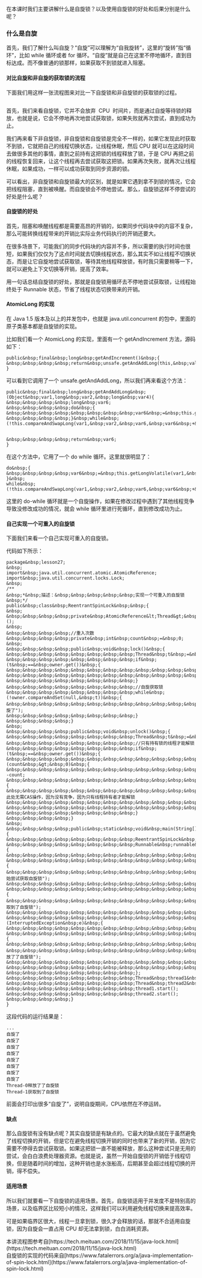 
在本课时我们主要讲解什么是自旋锁？以及使用自旋锁的好处和后果分别是什么呢？

### 什么是自旋

首先，我们了解什么叫自旋？“自旋”可以理解为“自我旋转”，这里的“旋转”指“循环”，比如 while 循环或者 for 循环。“自旋”就是自己在这里不停地循环，直到目标达成。而不像普通的锁那样，如果获取不到锁就进入阻塞。

#### 对比自旋和非自旋的获取锁的流程

下面我们用这样一张流程图来对比一下自旋锁和非自旋锁的获取锁的过程。

<img src="https://s0.lgstatic.com/i/image3/M01/5F/A1/Cgq2xl4S44OAXtbZAAG7wulxruI786.png" alt="" data-nodeid="2497">

首先，我们来看自旋锁，它并不会放弃 &nbsp;CPU &nbsp;时间片，而是通过自旋等待锁的释放，也就是说，它会不停地再次地尝试获取锁，如果失败就再次尝试，直到成功为止。

我们再来看下非自旋锁，非自旋锁和自旋锁是完全不一样的，如果它发现此时获取不到锁，它就把自己的线程切换状态，让线程休眠，然后 CPU 就可以在这段时间去做很多其他的事情，直到之前持有这把锁的线程释放了锁，于是 CPU 再把之前的线程恢复回来，让这个线程再去尝试获取这把锁。如果再次失败，就再次让线程休眠，如果成功，一样可以成功获取到同步资源的锁。

可以看出，非自旋锁和自旋锁最大的区别，就是如果它遇到拿不到锁的情况，它会把线程阻塞，直到被唤醒。而自旋锁会不停地尝试。那么，自旋锁这样不停尝试的好处是什么呢？

#### 自旋锁的好处

首先，阻塞和唤醒线程都是需要高昂的开销的，如果同步代码块中的内容不复杂，那么可能转换线程带来的开销比实际业务代码执行的开销还要大。

在很多场景下，可能我们的同步代码块的内容并不多，所以需要的执行时间也很短，如果我们仅仅为了这点时间就去切换线程状态，那么其实不如让线程不切换状态，而是让它自旋地尝试获取锁，等待其他线程释放锁，有时我只需要稍等一下，就可以避免上下文切换等开销，提高了效率。

用一句话总结自旋锁的好处，那就是自旋锁用循环去不停地尝试获取锁，让线程始终处于 Runnable 状态，节省了线程状态切换带来的开销。

#### AtomicLong 的实现

在 Java 1.5 版本及以上的并发包中，也就是 java.util.concurrent 的包中，里面的原子类基本都是自旋锁的实现。

比如我们看一个 AtomicLong 的实现，里面有一个 getAndIncrement 方法，源码如下：

```
public&nbsp;final&nbsp;long&nbsp;getAndIncrement()&nbsp;{
&nbsp;&nbsp;&nbsp;&nbsp;return&nbsp;unsafe.getAndAddLong(this,&nbsp;valueOffset,&nbsp;1L);
}

```

可以看到它调用了一个&nbsp;unsafe.getAndAddLong，所以我们再来看这个方法：

```
public&nbsp;final&nbsp;long&nbsp;getAndAddLong&nbsp;(Object&nbsp;var1,long&nbsp;var2,&nbsp;long&nbsp;var4){
&nbsp;&nbsp;&nbsp;&nbsp;long&nbsp;var6;
&nbsp;&nbsp;&nbsp;&nbsp;do&nbsp;{
&nbsp;&nbsp;&nbsp;&nbsp;&nbsp;&nbsp;&nbsp;&nbsp;var6&nbsp;=&nbsp;this.getLongVolatile(var1,&nbsp;var2);
&nbsp;&nbsp;&nbsp;&nbsp;}&nbsp;while&nbsp;(!this.compareAndSwapLong(var1,&nbsp;var2,&nbsp;var6,&nbsp;var6&nbsp;+&nbsp;var4));


&nbsp;&nbsp;&nbsp;&nbsp;return&nbsp;var6;
}

```

在这个方法中，它用了一个 do while 循环。这里就很明显了：

```
do&nbsp;{
&nbsp;&nbsp;&nbsp;&nbsp;var6&nbsp;=&nbsp;this.getLongVolatile(var1,&nbsp;var2);
}&nbsp;
while&nbsp;(!this.compareAndSwapLong(var1,&nbsp;var2,&nbsp;var6,&nbsp;var6&nbsp;+&nbsp;var4));

```

这里的 do-while 循环就是一个自旋操作，如果在修改过程中遇到了其他线程竞争导致没修改成功的情况，就会 while 循环里进行死循环，直到修改成功为止。

#### 自己实现一个可重入的自旋锁

下面我们来看一个自己实现可重入的自旋锁。

代码如下所示：

```
package&nbsp;lesson27;
&nbsp;
import&nbsp;java.util.concurrent.atomic.AtomicReference;
import&nbsp;java.util.concurrent.locks.Lock;
&nbsp;
/**
&nbsp;*&nbsp;描述：&nbsp;&nbsp;&nbsp;&nbsp;&nbsp;实现一个可重入的自旋锁
&nbsp;*/
public&nbsp;class&nbsp;ReentrantSpinLock&nbsp;&nbsp;{
&nbsp;
&nbsp;&nbsp;&nbsp;&nbsp;private&nbsp;AtomicReference&lt;Thread&gt;&nbsp;owner&nbsp;=&nbsp;new&nbsp;AtomicReference&lt;&gt;();
&nbsp;
&nbsp;&nbsp;&nbsp;&nbsp;//重入次数
&nbsp;&nbsp;&nbsp;&nbsp;private&nbsp;int&nbsp;count&nbsp;=&nbsp;0;
&nbsp;
&nbsp;&nbsp;&nbsp;&nbsp;public&nbsp;void&nbsp;lock()&nbsp;{
&nbsp;&nbsp;&nbsp;&nbsp;&nbsp;&nbsp;&nbsp;&nbsp;Thread&nbsp;t&nbsp;=&nbsp;Thread.currentThread();
&nbsp;&nbsp;&nbsp;&nbsp;&nbsp;&nbsp;&nbsp;&nbsp;if&nbsp;(t&nbsp;==&nbsp;owner.get())&nbsp;{
&nbsp;&nbsp;&nbsp;&nbsp;&nbsp;&nbsp;&nbsp;&nbsp;&nbsp;&nbsp;&nbsp;&nbsp;++count;
&nbsp;&nbsp;&nbsp;&nbsp;&nbsp;&nbsp;&nbsp;&nbsp;&nbsp;&nbsp;&nbsp;&nbsp;return;
&nbsp;&nbsp;&nbsp;&nbsp;&nbsp;&nbsp;&nbsp;&nbsp;}
&nbsp;&nbsp;&nbsp;&nbsp;&nbsp;&nbsp;&nbsp;&nbsp;//自旋获取锁
&nbsp;&nbsp;&nbsp;&nbsp;&nbsp;&nbsp;&nbsp;&nbsp;while&nbsp;(!owner.compareAndSet(null,&nbsp;t))&nbsp;{
&nbsp;&nbsp;&nbsp;&nbsp;&nbsp;&nbsp;&nbsp;&nbsp;&nbsp;&nbsp;&nbsp;&nbsp;System.out.println("自旋了");
&nbsp;&nbsp;&nbsp;&nbsp;&nbsp;&nbsp;&nbsp;&nbsp;}
&nbsp;&nbsp;&nbsp;&nbsp;}
&nbsp;
&nbsp;&nbsp;&nbsp;&nbsp;public&nbsp;void&nbsp;unlock()&nbsp;{
&nbsp;&nbsp;&nbsp;&nbsp;&nbsp;&nbsp;&nbsp;&nbsp;Thread&nbsp;t&nbsp;=&nbsp;Thread.currentThread();
&nbsp;&nbsp;&nbsp;&nbsp;&nbsp;&nbsp;&nbsp;&nbsp;//只有持有锁的线程才能解锁
&nbsp;&nbsp;&nbsp;&nbsp;&nbsp;&nbsp;&nbsp;&nbsp;if&nbsp;(t&nbsp;==&nbsp;owner.get())&nbsp;{
&nbsp;&nbsp;&nbsp;&nbsp;&nbsp;&nbsp;&nbsp;&nbsp;&nbsp;&nbsp;&nbsp;&nbsp;if&nbsp;(count&nbsp;&gt;&nbsp;0)&nbsp;{
&nbsp;&nbsp;&nbsp;&nbsp;&nbsp;&nbsp;&nbsp;&nbsp;&nbsp;&nbsp;&nbsp;&nbsp;&nbsp;&nbsp;&nbsp;&nbsp;--count;
&nbsp;&nbsp;&nbsp;&nbsp;&nbsp;&nbsp;&nbsp;&nbsp;&nbsp;&nbsp;&nbsp;&nbsp;}&nbsp;else&nbsp;{
&nbsp;&nbsp;&nbsp;&nbsp;&nbsp;&nbsp;&nbsp;&nbsp;&nbsp;&nbsp;&nbsp;&nbsp;&nbsp;&nbsp;&nbsp;&nbsp;//此处无需CAS操作，因为没有竞争，因为只有线程持有者才能解锁
&nbsp;&nbsp;&nbsp;&nbsp;&nbsp;&nbsp;&nbsp;&nbsp;&nbsp;&nbsp;&nbsp;&nbsp;&nbsp;&nbsp;&nbsp;&nbsp;owner.set(null);
&nbsp;&nbsp;&nbsp;&nbsp;&nbsp;&nbsp;&nbsp;&nbsp;&nbsp;&nbsp;&nbsp;&nbsp;}
&nbsp;&nbsp;&nbsp;&nbsp;&nbsp;&nbsp;&nbsp;&nbsp;}
&nbsp;&nbsp;&nbsp;&nbsp;}
&nbsp;
&nbsp;&nbsp;&nbsp;&nbsp;public&nbsp;static&nbsp;void&nbsp;main(String[]&nbsp;args)&nbsp;{
&nbsp;&nbsp;&nbsp;&nbsp;&nbsp;&nbsp;&nbsp;&nbsp;ReentrantSpinLock&nbsp;spinLock&nbsp;=&nbsp;new&nbsp;ReentrantSpinLock();
&nbsp;&nbsp;&nbsp;&nbsp;&nbsp;&nbsp;&nbsp;&nbsp;Runnable&nbsp;runnable&nbsp;=&nbsp;new&nbsp;Runnable()&nbsp;{
&nbsp;&nbsp;&nbsp;&nbsp;&nbsp;&nbsp;&nbsp;&nbsp;&nbsp;&nbsp;&nbsp;&nbsp;@Override
&nbsp;&nbsp;&nbsp;&nbsp;&nbsp;&nbsp;&nbsp;&nbsp;&nbsp;&nbsp;&nbsp;&nbsp;public&nbsp;void&nbsp;run()&nbsp;{
&nbsp;&nbsp;&nbsp;&nbsp;&nbsp;&nbsp;&nbsp;&nbsp;&nbsp;&nbsp;&nbsp;&nbsp;&nbsp;&nbsp;&nbsp;&nbsp;System.out.println(Thread.currentThread().getName()&nbsp;+&nbsp;"开始尝试获取自旋锁");
&nbsp;&nbsp;&nbsp;&nbsp;&nbsp;&nbsp;&nbsp;&nbsp;&nbsp;&nbsp;&nbsp;&nbsp;&nbsp;&nbsp;&nbsp;&nbsp;spinLock.lock();
&nbsp;&nbsp;&nbsp;&nbsp;&nbsp;&nbsp;&nbsp;&nbsp;&nbsp;&nbsp;&nbsp;&nbsp;&nbsp;&nbsp;&nbsp;&nbsp;try&nbsp;{
&nbsp;&nbsp;&nbsp;&nbsp;&nbsp;&nbsp;&nbsp;&nbsp;&nbsp;&nbsp;&nbsp;&nbsp;&nbsp;&nbsp;&nbsp;&nbsp;&nbsp;&nbsp;&nbsp;&nbsp;System.out.println(Thread.currentThread().getName()&nbsp;+&nbsp;"获取到了自旋锁");
&nbsp;&nbsp;&nbsp;&nbsp;&nbsp;&nbsp;&nbsp;&nbsp;&nbsp;&nbsp;&nbsp;&nbsp;&nbsp;&nbsp;&nbsp;&nbsp;&nbsp;&nbsp;&nbsp;&nbsp;Thread.sleep(4000);
&nbsp;&nbsp;&nbsp;&nbsp;&nbsp;&nbsp;&nbsp;&nbsp;&nbsp;&nbsp;&nbsp;&nbsp;&nbsp;&nbsp;&nbsp;&nbsp;}&nbsp;catch&nbsp;(InterruptedException&nbsp;e)&nbsp;{
&nbsp;&nbsp;&nbsp;&nbsp;&nbsp;&nbsp;&nbsp;&nbsp;&nbsp;&nbsp;&nbsp;&nbsp;&nbsp;&nbsp;&nbsp;&nbsp;&nbsp;&nbsp;&nbsp;&nbsp;e.printStackTrace();
&nbsp;&nbsp;&nbsp;&nbsp;&nbsp;&nbsp;&nbsp;&nbsp;&nbsp;&nbsp;&nbsp;&nbsp;&nbsp;&nbsp;&nbsp;&nbsp;}&nbsp;finally&nbsp;{
&nbsp;&nbsp;&nbsp;&nbsp;&nbsp;&nbsp;&nbsp;&nbsp;&nbsp;&nbsp;&nbsp;&nbsp;&nbsp;&nbsp;&nbsp;&nbsp;&nbsp;&nbsp;&nbsp;&nbsp;spinLock.unlock();
&nbsp;&nbsp;&nbsp;&nbsp;&nbsp;&nbsp;&nbsp;&nbsp;&nbsp;&nbsp;&nbsp;&nbsp;&nbsp;&nbsp;&nbsp;&nbsp;&nbsp;&nbsp;&nbsp;&nbsp;System.out.println(Thread.currentThread().getName()&nbsp;+&nbsp;"释放了了自旋锁");
&nbsp;&nbsp;&nbsp;&nbsp;&nbsp;&nbsp;&nbsp;&nbsp;&nbsp;&nbsp;&nbsp;&nbsp;&nbsp;&nbsp;&nbsp;&nbsp;}
&nbsp;&nbsp;&nbsp;&nbsp;&nbsp;&nbsp;&nbsp;&nbsp;&nbsp;&nbsp;&nbsp;&nbsp;}
&nbsp;&nbsp;&nbsp;&nbsp;&nbsp;&nbsp;&nbsp;&nbsp;};
&nbsp;&nbsp;&nbsp;&nbsp;&nbsp;&nbsp;&nbsp;&nbsp;Thread&nbsp;thread1&nbsp;=&nbsp;new&nbsp;Thread(runnable);
&nbsp;&nbsp;&nbsp;&nbsp;&nbsp;&nbsp;&nbsp;&nbsp;Thread&nbsp;thread2&nbsp;=&nbsp;new&nbsp;Thread(runnable);
&nbsp;&nbsp;&nbsp;&nbsp;&nbsp;&nbsp;&nbsp;&nbsp;thread1.start();
&nbsp;&nbsp;&nbsp;&nbsp;&nbsp;&nbsp;&nbsp;&nbsp;thread2.start();
&nbsp;&nbsp;&nbsp;&nbsp;}
}

```

这段代码的运行结果是：

```
...
自旋了
自旋了
自旋了
自旋了
自旋了
自旋了
自旋了
自旋了
Thread-0释放了了自旋锁
Thread-1获取到了自旋锁

```

前面会打印出很多“自旋了”，说明自旋期间，CPU依然在不停运转。

#### 缺点

那么自旋锁有没有缺点呢？其实自旋锁是有缺点的。它最大的缺点就在于虽然避免了线程切换的开销，但是它在避免线程切换开销的同时也带来了新的开销，因为它需要不停得去尝试获取锁。如果这把锁一直不能被释放，那么这种尝试只是无用的尝试，会白白浪费处理器资源。也就是说，虽然一开始自旋锁的开销低于线程切换，但是随着时间的增加，这种开销也是水涨船高，后期甚至会超过线程切换的开销，得不偿失。

#### 适用场景

所以我们就要看一下自旋锁的适用场景。首先，自旋锁适用于并发度不是特别高的场景，以及临界区比较短小的情况，这样我们可以利用避免线程切换来提高效率。

可是如果临界区很大，线程一旦拿到锁，很久才会释放的话，那就不合适用自旋锁，因为自旋会一直占用 CPU 却无法拿到锁，白白消耗资源。

> 
<p data-nodeid="8293" class="">本讲流程图参考自[https://tech.meituan.com/2018/11/15/java-lock.html](https://tech.meituan.com/2018/11/15/java-lock.html)<br>
自旋锁的实现的代码来自[https://www.fatalerrors.org/a/java-implementation-of-spin-lock.html](https://www.fatalerrors.org/a/java-implementation-of-spin-lock.html)</p>

